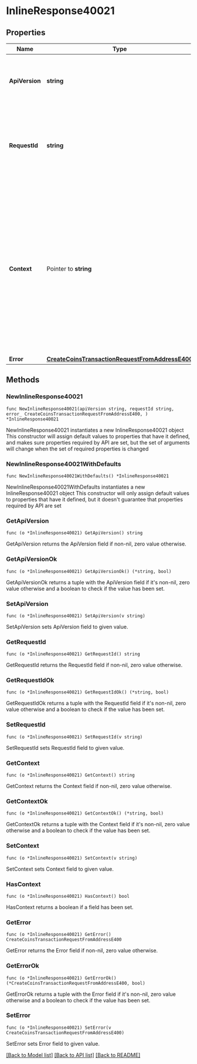 # InlineResponse40021

## Properties

Name | Type | Description | Notes
------------ | ------------- | ------------- | -------------
**ApiVersion** | **string** | Specifies the version of the API that incorporates this endpoint. | 
**RequestId** | **string** | Defines the ID of the request. The &#x60;requestId&#x60; is generated by Crypto APIs and it&#39;s unique for every request. | 
**Context** | Pointer to **string** | In batch situations the user can use the context to correlate responses with requests. This property is present regardless of whether the response was successful or returned as an error. &#x60;context&#x60; is specified by the user. | [optional] 
**Error** | [**CreateCoinsTransactionRequestFromAddressE400**](CreateCoinsTransactionRequestFromAddressE400.md) |  | 

## Methods

### NewInlineResponse40021

`func NewInlineResponse40021(apiVersion string, requestId string, error_ CreateCoinsTransactionRequestFromAddressE400, ) *InlineResponse40021`

NewInlineResponse40021 instantiates a new InlineResponse40021 object
This constructor will assign default values to properties that have it defined,
and makes sure properties required by API are set, but the set of arguments
will change when the set of required properties is changed

### NewInlineResponse40021WithDefaults

`func NewInlineResponse40021WithDefaults() *InlineResponse40021`

NewInlineResponse40021WithDefaults instantiates a new InlineResponse40021 object
This constructor will only assign default values to properties that have it defined,
but it doesn't guarantee that properties required by API are set

### GetApiVersion

`func (o *InlineResponse40021) GetApiVersion() string`

GetApiVersion returns the ApiVersion field if non-nil, zero value otherwise.

### GetApiVersionOk

`func (o *InlineResponse40021) GetApiVersionOk() (*string, bool)`

GetApiVersionOk returns a tuple with the ApiVersion field if it's non-nil, zero value otherwise
and a boolean to check if the value has been set.

### SetApiVersion

`func (o *InlineResponse40021) SetApiVersion(v string)`

SetApiVersion sets ApiVersion field to given value.


### GetRequestId

`func (o *InlineResponse40021) GetRequestId() string`

GetRequestId returns the RequestId field if non-nil, zero value otherwise.

### GetRequestIdOk

`func (o *InlineResponse40021) GetRequestIdOk() (*string, bool)`

GetRequestIdOk returns a tuple with the RequestId field if it's non-nil, zero value otherwise
and a boolean to check if the value has been set.

### SetRequestId

`func (o *InlineResponse40021) SetRequestId(v string)`

SetRequestId sets RequestId field to given value.


### GetContext

`func (o *InlineResponse40021) GetContext() string`

GetContext returns the Context field if non-nil, zero value otherwise.

### GetContextOk

`func (o *InlineResponse40021) GetContextOk() (*string, bool)`

GetContextOk returns a tuple with the Context field if it's non-nil, zero value otherwise
and a boolean to check if the value has been set.

### SetContext

`func (o *InlineResponse40021) SetContext(v string)`

SetContext sets Context field to given value.

### HasContext

`func (o *InlineResponse40021) HasContext() bool`

HasContext returns a boolean if a field has been set.

### GetError

`func (o *InlineResponse40021) GetError() CreateCoinsTransactionRequestFromAddressE400`

GetError returns the Error field if non-nil, zero value otherwise.

### GetErrorOk

`func (o *InlineResponse40021) GetErrorOk() (*CreateCoinsTransactionRequestFromAddressE400, bool)`

GetErrorOk returns a tuple with the Error field if it's non-nil, zero value otherwise
and a boolean to check if the value has been set.

### SetError

`func (o *InlineResponse40021) SetError(v CreateCoinsTransactionRequestFromAddressE400)`

SetError sets Error field to given value.



[[Back to Model list]](../README.md#documentation-for-models) [[Back to API list]](../README.md#documentation-for-api-endpoints) [[Back to README]](../README.md)


